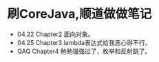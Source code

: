 # 刷CoreJava,顺道做做笔记

* 04.22 Chapter2 面向对象。
* 04.25 Chapter3 lambda表达式给我恶心得不行。
* QAQ Chapter4 勉勉强强过了，枚举和反射跳了。
